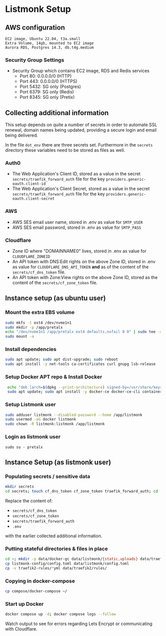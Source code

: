 # Listmonk Setup

## AWS configuration

```text
EC2 image, Ubuntu 22.04, t3a.small
Extra Volume, 14gb, mounted to EC2 image
Aurora RDS, Postgres 14.3, db.t4g.medium
```

### Security Group Settings

- Security Group which contains EC2 image, RDS and Redis services
  - Port 80: 0.0.0.0/0 (HTTP)
  - Port 443: 0.0.0.0/0 (HTTPS)
  - Port 5432: SG only (Postgres)
  - Port 6379: SG only (Redis)
  - Port 8345: SG only (Pretix)

## Collecting additional information

This setup depends on quite a number of secrets in order to automate SSL renewal, domain names being updated, providing a secure login and email being delivered. 

In the file `dot_env` there are three secrets set. Furthermore in the `secrets` directory these variables need to be stored as files as well.

### Auth0

- The Web Application's Client ID, stored as a value in the secret `secrets/traefik_forward_auth` file for the key `providers.generic-oauth.client-id`
- The Web Application's Client Secret, stored as a value in the secret `secrets/traefik_forward_auth` file for the key `providers.generic-oauth.client-secret`

### AWS

- AWS SES email user name, stored in .env as value for `SMTP_USER`
- AWS SES email password, stored in .env as value for `SMTP_PASS`

### Cloudflare

- Zone ID where "DOMAINNAME0" lives, stored in .env as value for `CLOUDFLARE_ZONEID`
- An API token with DNS:Edit rights on the above Zone ID, stored in .env as value for `CLOUDFLARE_DNS_API_TOKEN` **and** as of the content of the `secrets/cf_dns_token` file.
- An API token with Zone:View rights on the above Zone ID, stored as the content of the `secrets/cf_zone_token` file.

## Instance setup (as ubuntu user)

### Mount the extra EBS volume

```bash
sudo mkfs -t ext4 /dev/nvme1n1
sudo mkdir -p /app/pretalx
echo "/dev/nvme1n1 /app/pretalx ext4 defaults,nofail 0 0" | sudo tee -a /etc/fstab
sudo mount -a
```

### Install dependencies

```bash
sudo apt update; sudo apt dist-upgrade; sudo reboot
sudo apt install -y net-tools ca-certificates curl gnupg lsb-release
```

### Setup Docker APT repo & Install Docker

```bash
 echo "deb [arch=$(dpkg --print-architecture) signed-by=/usr/share/keyrings/docker.gpg] https://download.docker.com/linux/ubuntu $(lsb_release -cs) stable" | sudo tee /etc/apt/sources.list.d/docker.list > /dev/null
 sudo apt update; sudo apt install -y docker-ce docker-ce-cli containerd.io docker-compose-plugin
 ```

 ### Setup Listmonk user

```bash
sudo adduser listmonk --disabled-password --home /app/listmonk
sudo usermod -aG docker listmonk
sudo chown -R listmonk:listmonk /app/listmonk
```

### Login as listmonk user

`sudo su - pretalx`

## Instance Setup (as listmonk user)

### Populating secrets / sensitive data 

```bash
mkdir secrets 
cd secrets; touch cf_dns_token cf_zone_token traefik_forward_auth; cd ..
```

Replace the content of:

- `secrets/cf_dns_token`
- `secrets/cf_zone_token` 
- `secrets/traefik_forward_auth`
- `.env`

with the earlier collected additional information. 

### Putting stateful directories & files in place

```bash
cd ~; mkdir -p data/docker-gc data/listmonk/{static,uploads} data/traefik2/{acme,logs,rules} data/watchtower
cp listmonk-config/config.toml data/listmonk/config.toml
cp -v traefik2-rules/*yml data/traefik2/rules/
```

### Copying in docker-compose

```bash
cp compose/docker-compose ~/
```

### Start up Docker

```bash
docker compose up -d; docker compose logs --follow
```

Watch output to see for errors regarding Lets Encrypt or communicating with Cloudflare.